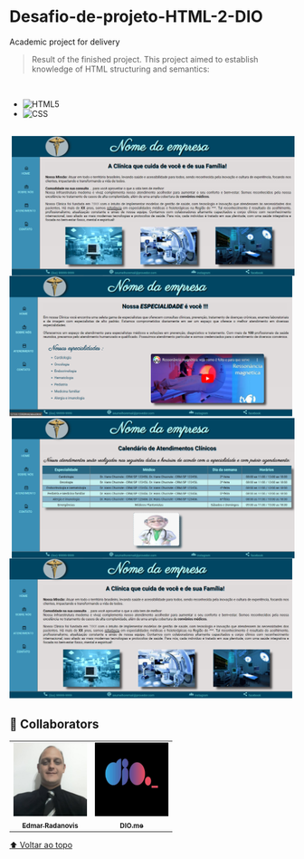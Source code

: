 # Desafio-de-projeto-HTML-2-DIO

Academic project for delivery

> Result of the finished project. This project aimed to establish knowledge of HTML structuring and semantics:
<br>

- ![HTML5](https://img.shields.io/badge/-HTML5-333333?style=flat&logo=HTML5)
- ![CSS](https://img.shields.io/badge/-CSS-333333?style=flat&logo=CSS3&logoColor=1572B6)
<br>

<img src="./assets/images/Model.png" alt="print-screen-image 1" width="500px" align="right">
<img src="./assets/images/Model_1.png" alt="print-screen-image 2" width="500px">
<img src="./assets/images/Model_2.png" alt="print-screen-image 3" width="500px" align="right">
<img src="./assets/images/Model_3.png" alt="print-screen-image 4" width="500px">

<br>

## 🤝 Collaborators

<table>
  <tr>
    <td align="center">
      <a href="https://www.linkedin.com/in/edmar-radanovis-0130b611a/">
        <img src="./assets/images/foto perfil (5).jpeg" width="130px;" alt="Foto de Edmar Radanovis"/><br>
        <sub>
          <b>Edmar Radanovis</b>
        </sub>
      </a>
    </td>
    <td align="center">
       <a href="https://www.dio.me/">
        <img src="./assets/images/logodio.jpg" width="130px;" height="130px;" alt="Logo DIO.me"/><br>
        <sub>
          <b>DIO.me</b>
        </sub>
      </a>
  </tr>
</table>

[⬆ Voltar ao topo](#desafio-de-projeto-html-2-dio)<br>

